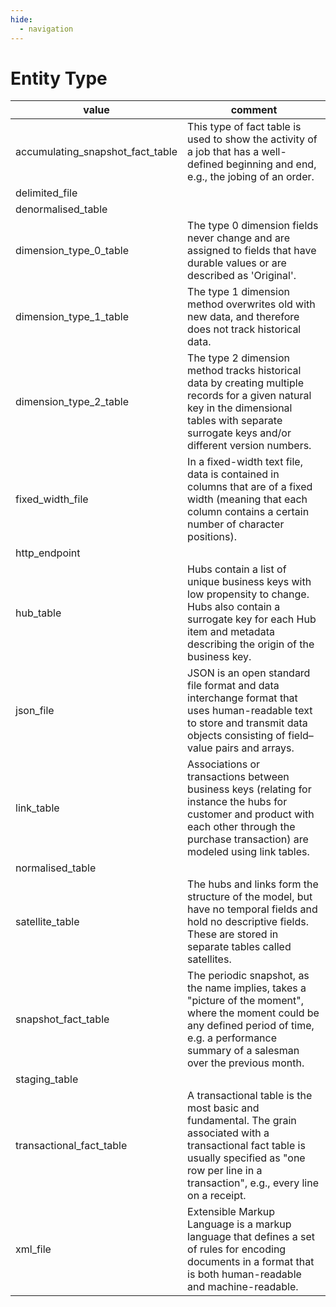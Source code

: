 ```yaml
---
hide:
  - navigation
---
```


# Entity Type

| value                            | comment                                                                                                                                                                                                   |
| -------------------------------- | --------------------------------------------------------------------------------------------------------------------------------------------------------------------------------------------------------- |
| accumulating_snapshot_fact_table | This type of fact table is used to show the activity of a job that has a well-defined beginning and end, e.g., the jobing of an order.                                                                    |
| delimited_file                   |                                                                                                                                                                                                           |
| denormalised_table               |                                                                                                                                                                                                           |
| dimension_type_0_table           | The type 0 dimension fields never change and are assigned to fields that have durable values or are described as 'Original'.                                                                              |
| dimension_type_1_table           | The type 1 dimension method overwrites old with new data, and therefore does not track historical data.                                                                                                   |
| dimension_type_2_table           | The type 2 dimension method tracks historical data by creating multiple records for a given natural key in the dimensional tables with separate surrogate keys and/or different version numbers.          |
| fixed_width_file                 | In a fixed-width text file, data is contained in columns that are of a fixed width (meaning that each column contains a certain number of character positions).                                           |
| http_endpoint                    |                                                                                                                                                                                                           |
| hub_table                        | Hubs contain a list of unique business keys with low propensity to change. Hubs also contain a surrogate key for each Hub item and metadata describing the origin of the business key.                    |
| json_file                        | JSON is an open standard file format and data interchange format that uses human-readable text to store and transmit data objects consisting of field–value pairs and arrays.                             |
| link_table                       | Associations or transactions between business keys (relating for instance the hubs for customer and product with each other through the purchase transaction) are modeled using link tables.              |
| normalised_table                 |                                                                                                                                                                                                           |
| satellite_table                  | The hubs and links form the structure of the model, but have no temporal fields and hold no descriptive fields. These are stored in separate tables called satellites.                                    |
| snapshot_fact_table              | The periodic snapshot, as the name implies, takes a "picture of the moment", where the moment could be any defined period of time, e.g. a performance summary of a salesman over the previous month.      |
| staging_table                    |                                                                                                                                                                                                           |
| transactional_fact_table         | A transactional table is the most basic and fundamental. The grain associated with a transactional fact table is usually specified as "one row per line in a transaction", e.g., every line on a receipt. |
| xml_file                         | Extensible Markup Language is a markup language that defines a set of rules for encoding documents in a format that is both human-readable and machine-readable.                                          |
